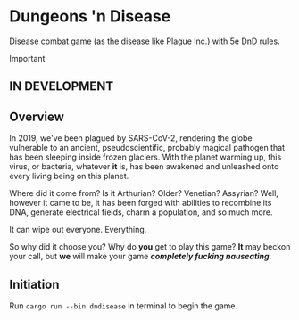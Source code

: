 # Dungeons 'n Disease
Disease combat game (as the disease like Plague Inc.) with 5e DnD rules.

> [!IMPORTANT]
> ## IN DEVELOPMENT

## Overview

In 2019, we've been plagued by SARS-CoV-2, rendering the globe vulnerable to an
ancient, pseudoscientific, probably magical pathogen that has been sleeping inside frozen glaciers.
With the planet warming up, this virus, or bacteria, whatever **it** is, has been awakened and
unleashed onto every living being on this planet. 

Where did it come from? Is it Arthurian? Older? Venetian? Assyrian? Well, however it came to be,
it has been forged with abilities to recombine its DNA, generate electrical fields, charm a population,
and so much more.

It can wipe out everyone. Everything.

So why did it choose you? Why do **you** get to play this game? **It** may beckon your call, but **we** will make 
your game ***completely fucking nauseating***.

## Initiation

Run `cargo run --bin dndisease` in terminal to begin the game.